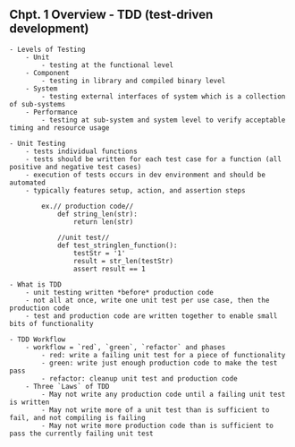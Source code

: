 ## Chpt. 1 Overview - TDD (test-driven development)
    - Levels of Testing
        - Unit
            - testing at the functional level
        - Component
            - testing in library and compiled binary level
        - System
            - testing external interfaces of system which is a collection of sub-systems
        - Performance
            - testing at sub-system and system level to verify acceptable timing and resource usage
    
    - Unit Testing
        - tests individual functions
        - tests should be written for each test case for a function (all positive and negative test cases)
        - execution of tests occurs in dev environment and should be automated
        - typically features setup, action, and assertion steps
    
            ex.// production code//
                def string_len(str):
                    return len(str)

                //unit test//
                def test_stringlen_function():
                    testStr = '1'
                    result = str_len(testStr)
                    assert result == 1
    
    - What is TDD
        - unit testing written *before* production code
        - not all at once, write one unit test per use case, then the production code
        - test and production code are written together to enable small bits of functionality
    
    - TDD Workflow
        - workflow = `red`, `green`, `refactor` and phases
            - red: write a failing unit test for a piece of functionality 
            - green: write just enough production code to make the test pass
            - refactor: cleanup unit test and production code
        - Three `Laws` of TDD
            - May not write any production code until a failing unit test is written
            - May not write more of a unit test than is sufficient to fail, and not compiling is failing
            - May not write more production code than is sufficient to pass the currently failing unit test